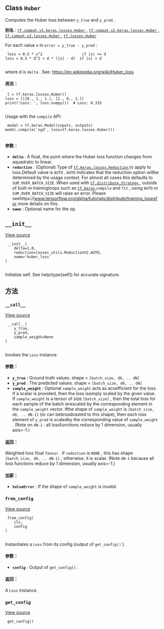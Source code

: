

## Class  `Huber` 
Computes the Huber loss between  `y_true`  and  `y_pred` .

**别名** : [ `tf.compat.v1.keras.losses.Huber` ](/api_docs/python/tf/keras/losses/Huber), [ `tf.compat.v2.keras.losses.Huber` ](/api_docs/python/tf/keras/losses/Huber), [ `tf.compat.v2.losses.Huber` ](/api_docs/python/tf/keras/losses/Huber), [ `tf.losses.Huber` ](/api_docs/python/tf/keras/losses/Huber)

For each value x in  `error = y_true - y_pred` :

```
 loss = 0.5 * x^2                  if |x| <= d
loss = 0.5 * d^2 + d * (|x| - d)  if |x| > d
 
```

where d is  `delta` . See: https://en.wikipedia.org/wiki/Huber_loss

#### 用法：


```
 l = tf.keras.losses.Huber()
loss = l([0., 1., 1.], [1., 0., 1.])
print('Loss: ', loss.numpy())  # Loss: 0.333
 
```

Usage with the  `compile`  API:

```
 model = tf.keras.Model(inputs, outputs)
model.compile('sgd', loss=tf.keras.losses.Huber())
 
```

#### 参数：
- **`delta`** : A float, the point where the Huber loss function changes from aquadratic to linear.
- **`reduction`** : (Optional) Type of [ `tf.keras.losses.Reduction` ](https://tensorflow.google.cn/api_docs/python/tf/keras/losses/Reduction) to apply to loss.Default value is  `AUTO` .  `AUTO`  indicates that the reduction option willbe determined by the usage context. For almost all cases this defaults to `SUM_OVER_BATCH_SIZE` .When used with [ `tf.distribute.Strategy` ](https://tensorflow.google.cn/api_docs/python/tf/distribute/Strategy), outside of built-in trainingloops such as [ `tf.keras` ](https://tensorflow.google.cn/api_docs/python/tf/keras)  `compile`  and  `fit` , using  `AUTO`  or `SUM_OVER_BATCH_SIZE`  will raise an error. Please seehttps://www.tensorflow.org/alpha/tutorials/distribute/training_loopsfor more details on this.
- **`name`** : Optional name for the op.


##  `__init__` 
[View source](https://github.com/tensorflow/tensorflow/blob/r2.0/tensorflow/python/keras/losses.py#L754-L759)

```
 __init__(
    delta=1.0,
    reduction=losses_utils.ReductionV2.AUTO,
    name='huber_loss'
)
 
```

Initialize self.  See help(type(self)) for accurate signature.

## 方法


###  `__call__` 
[View source](https://github.com/tensorflow/tensorflow/blob/r2.0/tensorflow/python/keras/losses.py#L96-L128)

```
 __call__(
    y_true,
    y_pred,
    sample_weight=None
)
 
```

Invokes the  `Loss`  instance.

#### 参数：
- **`y_true`** : Ground truth values. shape =  `[batch_size, d0, .. dN]` 
- **`y_pred`** : The predicted values. shape =  `[batch_size, d0, .. dN]` 
- **`sample_weight`** : Optional  `sample_weight`  acts as acoefficient for the loss. If a scalar is provided, then the loss issimply scaled by the given value. If  `sample_weight`  is a tensor of size `[batch_size]` , then the total loss for each sample of the batch isrescaled by the corresponding element in the  `sample_weight`  vector. Ifthe shape of  `sample_weight`  is  `[batch_size, d0, .. dN-1]`  (or can bebroadcasted to this shape), then each loss element of  `y_pred`  is scaledby the corresponding value of  `sample_weight` . (Note on `dN-1` : all lossfunctions reduce by 1 dimension, usually axis=-1.)


#### 返回：
Weighted loss float  `Tensor` . If  `reduction`  is  `NONE` , this has  shape  `[batch_size, d0, .. dN-1]` ; otherwise, it is scalar. (Note  `dN-1`   because all loss functions reduce by 1 dimension, usually axis=-1.)

#### 加薪：
- **`ValueError`** : If the shape of  `sample_weight`  is invalid.


###  `from_config` 
[View source](https://github.com/tensorflow/tensorflow/blob/r2.0/tensorflow/python/keras/losses.py#L130-L140)

```
 from_config(
    cls,
    config
)
 
```

Instantiates a  `Loss`  from its config (output of  `get_config()` ).

#### 参数：
- **`config`** : Output of  `get_config()` .


#### 返回：
A  `Loss`  instance.

###  `get_config` 
[View source](https://github.com/tensorflow/tensorflow/blob/r2.0/tensorflow/python/keras/losses.py#L223-L228)

```
 get_config()
 
```

